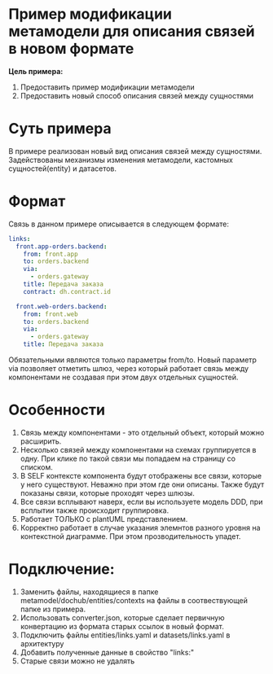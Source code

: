 # Пример модификации метамодели для описания связей в новом формате

**Цель примера:** 
1. Предоставить пример модификации метамодели
2. Предоставить новый способ описания связей между сущностями

# Суть примера
В примере реализован новый вид описания связей между сущностями. Задействованы механизмы изменения метамодели, кастомных сущностей(entity) и датасетов.

# Формат
Связь в данном примере описывается в следующем формате:
```yaml
links:
  front.app-orders.backend:
    from: front.app
    to: orders.backend
    via:
      - orders.gateway
    title: Передача заказа
    contract: dh.contract.id

  front.web-orders.backend:
    from: front.web
    to: orders.backend
    via:
      - orders.gateway
    title: Передача заказа
```
Обязательными являются только параметры from/to. Новый параметр via позволяет отметить шлюз, через который работает связь между компонентами не создавая при этом двух отдельных сущностей.

# Особенности
1. Связь между компонентами - это отдельный объект, который можно расширить.
2. Несколько связей между компонентами на схемах группируется в одну. При клике по такой связи мы попадаем на страницу со списком.
3. В SELF контексте компонента будут отображены все связи, которые у него существуют. Неважно при этом где они описаны. Также будут показаны связи, которые проходят через шлюзы. 
4. Все связи всплывают наверх, если вы используете модель DDD, при всплытии также происходит группировка.
5. Работает ТОЛЬКО с plantUML представлением.
6. Корректно работает в случае указания элемнтов разного уровня на контекстной диаграмме. При этом прозводительность упадет.

# Подключение:
1. Заменить файлы, находящиеся в папке metamodel/dochub/entities/contexts на файлы в соотвествующей папке из примера.
2. Использовать converter.json, которые сделает первичную конвертацию из формата старых ссылок в новый формат.
3. Подключить файлы entities/links.yaml и datasets/links.yaml в архитектуру
4. Добавить полученные данные в свойство "links:"
5. Старые связи можно не удалять

